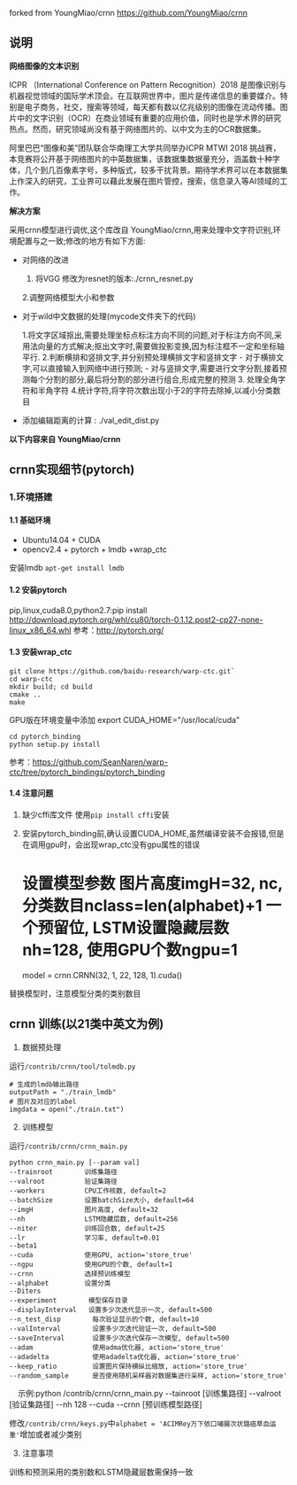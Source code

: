 forked from YoungMiao/crnn https://github.com/YoungMiao/crnn

## 说明

**网络图像的文本识别**

ICPR （International Conference on Pattern Recognition）2018 是图像识别与机器视觉领域的国际学术顶会。在互联网世界中，图片是传递信息的重要媒介。特别是电子商务，社交，搜索等领域，每天都有数以亿兆级别的图像在流动传播。图片中的文字识别（OCR）在商业领域有重要的应用价值，同时也是学术界的研究热点。然而，研究领域尚没有基于网络图片的、以中文为主的OCR数据集。

阿里巴巴“图像和美”团队联合华南理工大学共同举办ICPR MTWI 2018 挑战赛，本竞赛将公开基于网络图片的中英数据集，该数据集数据量充分，涵盖数十种字体，几个到几百像素字号，多种版式，较多干扰背景。期待学术界可以在本数据集上作深入的研究，工业界可以藉此发展在图片管控，搜索，信息录入等AI领域的工作。

**解决方案**

采用crnn模型进行调优,这个库改自 YoungMiao/crnn,用来处理中文字符识别,环境配置与之一致;修改的地方有如下方面:

- 对网络的改进 

	1. 将VGG 修改为resnet的版本:./crnn_resnet.py
	
	2.调整网络模型大小和参数
	
- 对于wild中文数据的处理(mycode文件夹下的代码)

	1.将文字区域抠出,需要处理坐标点标注方向不同的问题,对于标注方向不同,采用法向量的方式解决;抠出文字时,需要做投影变换,因为标注框不一定和坐标轴平行.
	2.判断横排和竖排文字,并分别预处理横排文字和竖排文字
		- 对于横排文字,可以直接输入到网络中进行预测;
		- 对与竖排文字,需要进行文字分割,接着预测每个分割的部分,最后将分割的部分进行组合,形成完整的预测
	3. 处理全角字符和半角字符
	4.统计字符,将字符次数出现小于2的字符去除掉,以减小分类数目
		
		

- 添加编辑距离的计算 : ./val_edit_dist.py

**以下内容来自 YoungMiao/crnn**

## crnn实现细节(pytorch)
### 1.环境搭建
#### 1.1 基础环境
* Ubuntu14.04 + CUDA
* opencv2.4 + pytorch + lmdb +wrap_ctc

安装lmdb `apt-get install lmdb`
#### 1.2 安装pytorch
pip,linux,cuda8.0,python2.7:pip install http://download.pytorch.org/whl/cu80/torch-0.1.12.post2-cp27-none-linux_x86_64.whl
参考：http://pytorch.org/
#### 1.3 安装wrap_ctc
    git clone https://github.com/baidu-research/warp-ctc.git`
    cd warp-ctc
    mkdir build; cd build
    cmake ..
    make

GPU版在环境变量中添加
    export CUDA_HOME="/usr/local/cuda"

    cd pytorch_binding
    python setup.py install
    
参考：https://github.com/SeanNaren/warp-ctc/tree/pytorch_bindings/pytorch_binding
#### 1.4 注意问题
1. 缺少cffi库文件 使用`pip install cffi`安装
2. 安装pytorch_binding前,确认设置CUDA_HOME,虽然编译安装不会报错,但是在调用gpu时，会出现wrap_ctc没有gpu属性的错误

   # 设置模型参数 图片高度imgH=32, nc, 分类数目nclass=len(alphabet)+1 一个预留位, LSTM设置隐藏层数nh=128, 使用GPU个数ngpu=1
    model = crnn.CRNN(32, 1, 22, 128, 1).cuda()

替换模型时，注意模型分类的类别数目
## crnn 训练(以21类中英文为例)
1. 数据预处理

运行`/contrib/crnn/tool/tolmdb.py`

    # 生成的lmdb输出路径
    outputPath = "./train_lmdb"
    # 图片及对应的label
    imgdata = open("./train.txt")

2. 训练模型

运行`/contrib/crnn/crnn_main.py`

    python crnn_main.py [--param val]
    --trainroot        训练集路径
    --valroot          验证集路径
    --workers          CPU工作核数, default=2
    --batchSize        设置batchSize大小, default=64
    --imgH             图片高度, default=32
    --nh               LSTM隐藏层数, default=256
    --niter            训练回合数, default=25
    --lr               学习率, default=0.01
    --beta1             
    --cuda             使用GPU, action='store_true'
    --ngpu             使用GPU的个数, default=1
    --crnn             选择预训练模型
    --alphabet         设置分类
    --Diters            
    --experiment        模型保存目录
    --displayInterval   设置多少次迭代显示一次, default=500
    --n_test_disp        每次验证显示的个数, default=10
    --valInterval        设置多少次迭代验证一次, default=500
    --saveInterval       设置多少次迭代保存一次模型, default=500
    --adam               使用adma优化器, action='store_true'
    --adadelta           使用adadelta优化器, action='store_true'
    --keep_ratio         设置图片保持横纵比缩放, action='store_true'
    --random_sample      是否使用随机采样器对数据集进行采样, action='store_true'
    
示例:python /contrib/crnn/crnn_main.py --tainroot [训练集路径] --valroot [验证集路径] --nh 128 --cuda --crnn [预训练模型路径] 

修改`/contrib/crnn/keys.py`中`alphabet = 'ACIMRey万下依口哺摄次状璐癌草血运重'`增加或者减少类别

3. 注意事项

训练和预测采用的类别数和LSTM隐藏层数需保持一致



